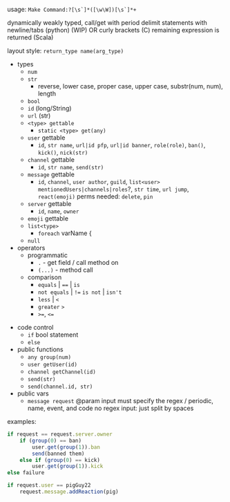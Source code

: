 usage: ```Make Command:?[\s`]*([\w\W])[\s`]*+```

dynamically weakly typed, call/get with period
delimit statements with newline/tabs (python) (WIP) OR curly brackets (C)
remaining expression is returned (Scala)

layout style: `return_type name(arg_type)`
* types
  * `num`
  * `str`
    * reverse, lower case, proper case, upper case, substr(num, num), length
  * `bool`
  * `id` (long/String)
  * `url` (str)
  * `<type> gettable`
    * `static <type> get(any)`
  * `user` gettable
    * `id`, `str name`, `url|id pfp`, `url|id banner`, `role(role)`, `ban()`, `kick()`, `nick(str)`
  * `channel` gettable
    * `id`, `str name`, `send(str)`
  * `message` gettable
    * `id`, `channel`, `user author`, `guild`, `list<user> mentionedUsers|channels|roles`?, `str time`, `url jump`, `react(emoji)`
      perms needed: `delete`, `pin`
  * `server` gettable
    * `id`, `name`, `owner`
  * `emoji` gettable
  * `list<type>`
    * `foreach` varName {
  * `null`
* operators
  * programmatic
    * `.` - get field / call method on
    * `(...)` - method call
  * comparison
    * `equals` | `==` | `is`
    * `not equals` | `!=` `is not` | `isn't`
    * `less` | `<`
    * `greater`  `>`
    * `>=`, `<=`

[//]: # (  * math)

[//]: # (    * `+`, `-`, `*`, `/`, `%`, `^`)
* code control
    * `if` bool statement
    * `else`
* public functions
  * `any group(num)`
  * `user getUser(id)`
  * `channel getChannel(id)`
  * `send(str)`
  * `send(channel.id, str)`
* public vars
  * `message request`
@param input must specify the regex / periodic, name, event, and code
no regex input: just split by spaces

examples:
```js
if request == request.server.owner
    if (group(0) == ban)
        user.get(group(1)).ban
        send(banned them)
    else if (group(0) == kick)
        user.get(group(1)).kick
else failure
```
```js
if request.user == pigGuy22
    request.message.addReaction(pig)
```
```js

```
